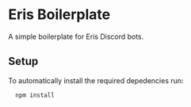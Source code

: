 # Eris Boilerplate
A simple boilerplate for Eris Discord bots.

## Setup
To automatically install the required depedencies run:
```bash
  npm install
```
